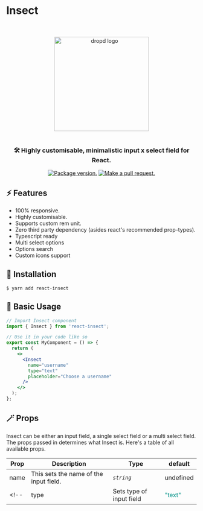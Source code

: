 # Insect

<div align="center">
  <br />
  <br />
  <img src="https://res.cloudinary.com/kadet/image/upload/v1642358094/insect/logo_dbzodw.svg" width="250" height="auto" alt="dropd logo" align="center" />
  <br />
  <br />
  <h3 align="center">🛠 Highly customisable, minimalistic input x select field for React.</h3>

  <p align="center">
  <a href="https://npm.im/react-insect"><img src="https://img.shields.io/npm/v/react-dropd.svg?color=brightgreen&style=flat-square" alt="Package version."></a>
  <a href="http://makeapullrequest.com"><img src="https://img.shields.io/badge/PR(s)-welcome-brightgreen.svg?style=flat-square" alt="Make a pull request."></a>
  </p>
</div>

## ⚡️ Features

- 100% responsive.
- Highly customisable.
- Supports custom rem unit.
- Zero third party dependency (asides react's recommended prop-types).
- Typescript ready
- Multi select options
- Options search
- Custom icons support

## 🔑 Installation

```
$ yarn add react-insect
```

## 📄 Basic Usage

```jsx
// Import Insect component
import { Insect } from 'react-insect';

// Use it in your code like so
export const MyComponent = () => {
  return (
    <>
      <Insect
        name="username"
        type="text"
        placeholder="Choose a username"
      />
    </>
  );
};
```

## 🪄 Props

Insect can be either an input field, a single select field or a multi select field. The props passed in determines what Insect is. Here's a table of all available props.

| Prop | Description | Type | default
| --- | --- | --- | --- |
| name | This sets the name of the input field. | *`string`* | undefined
<!-- | type | Sets type of input field | <span style="color:#029288">"text" | "number" | "password" | "email" | "select"</span> | text -->

